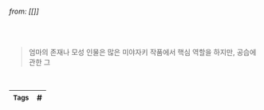
###### from: [[]]

<br/>

>엄마의 존재나 모성 인물은 많은 미야자키 작품에서 핵심 역할을 하지만, 공습에 관한 그

<br/>

| <small> Tags </small> | # |
| --- | --- |
